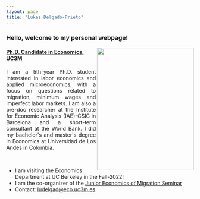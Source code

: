 ```yaml
---
layout: page
title: "Lukas Delgado-Prieto"
---
```


### Hello, welcome to my personal webpage! 

 <img align="right" width="260" height="330" src="https://user-images.githubusercontent.com/57502134/186741596-b93baccb-0009-4910-8db5-26d27765dc15.png">  
 

#### [Ph.D. Candidate in Economics, UC3M](http://economics.uc3m.es/personal/delgado-prieto/)

<p align="justify"> 
I am a 5th-year Ph.D. student interested in labor economics and applied microeconomics, with a focus on questions related to migration, minimum wages and imperfect labor markets. I am also a pre-doc researcher at the Institute for Economic Analysis (IAE)-CSIC in Barcelona and a short-term consultant at the World Bank. I did my bachelor's and master's degree in Economics at Universidad de Los Andes in Colombia.
</p>

<br>

- I am visiting the Economics Department at UC Berkeley in the Fall-2022!
- I am the co-organizer of the [Junior Economics of Migration Seminar](https://sites.google.com/view/the-economics-of-migration)
- Contact: [ludelgad@eco.uc3m.es](mailto:ludelgad@eco.uc3m.es)
